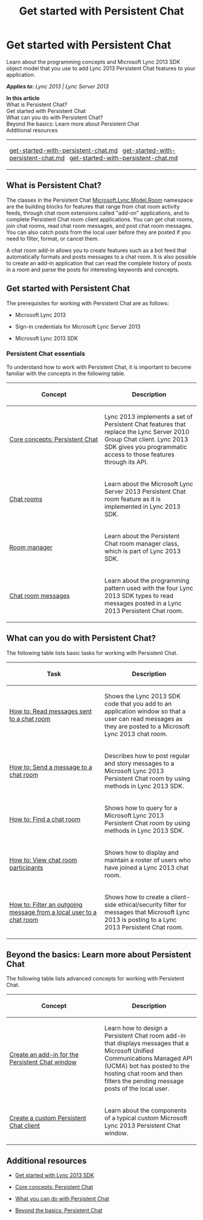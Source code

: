 ﻿---
title: Get started with Persistent Chat
TOCTitle: Persistent Chat
ms:assetid: 98b3c720-5693-4354-bc96-0ef14f369151
ms:mtpsurl: https://msdn.microsoft.com/en-us/library/JJ933122(v=office.15)
ms:contentKeyID: 50877257
ms.date: 07/24/2014
mtps_version: v=office.15
---

# Get started with Persistent Chat

Learn about the programming concepts and Microsoft Lync 2013 SDK object model that you use to add Lync 2013 Persistent Chat features to your application.


_**Applies to:** Lync 2013 | Lync Server 2013_

**In this article**  
What is Persistent Chat?  
Get started with Persistent Chat  
What can you do with Persistent Chat?  
Beyond the basics: Learn more about Persistent Chat  
Additional resources  

<table>
<colgroup>
<col style="width: 100%" />
</colgroup>
<tbody>
<tr class="odd">
<td><p><a href="get-started-with-persistent-chat.md" class="uri">get-started-with-persistent-chat.md</a>   <a href="get-started-with-persistent-chat.md" class="uri">get-started-with-persistent-chat.md</a>   <a href="get-started-with-persistent-chat.md" class="uri">get-started-with-persistent-chat.md</a></p></td>
</tr>
</tbody>
</table>


## What is Persistent Chat?

The classes in the Persistent Chat [Microsoft.Lync.Model.Room](microsoft-lync-model-room-namespace_2.md) namespace are the building blocks for features that range from chat room activity feeds, through chat room extensions called "add-on" applications, and to complete Persistent Chat room client applications. You can get chat rooms, join chat rooms, read chat room messages, and post chat room messages. You can also catch posts from the local user before they are posted if you need to filter, format, or cancel them.

A chat room add-in allows you to create features such as a bot feed that automatically formats and posts messages to a chat room. It is also possible to create an add-in application that can read the complete history of posts in a room and parse the posts for interesting keywords and concepts.

## Get started with Persistent Chat

The prerequisites for working with Persistent Chat are as follows:

  - Microsoft Lync 2013

  - Sign-in credentials for Microsoft Lync Server 2013

  - Microsoft Lync 2013 SDK

### Persistent Chat essentials

To understand how to work with Persistent Chat, it is important to become familiar with the concepts in the following table.

<table>
<colgroup>
<col style="width: 50%" />
<col style="width: 50%" />
</colgroup>
<thead>
<tr class="header">
<th><p>Concept</p></th>
<th><p>Description</p></th>
</tr>
</thead>
<tbody>
<tr class="odd">
<td><p><a href="core-concepts-persistent-chat.md">Core concepts: Persistent Chat</a></p></td>
<td><p>Lync 2013 implements a set of Persistent Chat features that replace the Lync Server 2010 Group Chat client. Lync 2013 SDK gives you programmatic access to those features through its API.</p></td>
</tr>
<tr class="even">
<td><p><a href="chat-rooms.md">Chat rooms</a></p></td>
<td><p>Learn about the Microsoft Lync Server 2013 Persistent Chat room feature as it is implemented in Lync 2013 SDK.</p></td>
</tr>
<tr class="odd">
<td><p><a href="room-manager.md">Room manager</a></p></td>
<td><p>Learn about the Persistent Chat room manager class, which is part of Lync 2013 SDK.</p></td>
</tr>
<tr class="even">
<td><p><a href="chat-room-messages.md">Chat room messages</a></p></td>
<td><p>Learn about the programming pattern used with the four Lync 2013 SDK types to read messages posted in a Lync 2013 Persistent Chat room.</p></td>
</tr>
</tbody>
</table>


## What can you do with Persistent Chat?

The following table lists basic tasks for working with Persistent Chat.

<table>
<colgroup>
<col style="width: 50%" />
<col style="width: 50%" />
</colgroup>
<thead>
<tr class="header">
<th><p>Task</p></th>
<th><p>Description</p></th>
</tr>
</thead>
<tbody>
<tr class="odd">
<td><p><a href="how-to-read-messages-sent-to-a-chat-room.md">How to: Read messages sent to a chat room</a></p></td>
<td><p>Shows the Lync 2013 SDK code that you add to an application window so that a user can read messages as they are posted to a Microsoft Lync 2013 chat room.</p></td>
</tr>
<tr class="even">
<td><p><a href="how-to-send-a-message-to-a-chat-room.md">How to: Send a message to a chat room</a></p></td>
<td><p>Describes how to post regular and story messages to a Microsoft Lync 2013 Persistent Chat room by using methods in Lync 2013 SDK.</p></td>
</tr>
<tr class="odd">
<td><p><a href="how-to-find-a-chat-room.md">How to: Find a chat room</a></p></td>
<td><p>Shows how to query for a Microsoft Lync 2013 Persistent Chat room by using methods in Lync 2013 SDK.</p></td>
</tr>
<tr class="even">
<td><p><a href="how-to-view-chat-room-participants.md">How to: View chat room participants</a></p></td>
<td><p>Shows how to display and maintain a roster of users who have joined a Lync 2013 chat room.</p></td>
</tr>
<tr class="odd">
<td><p><a href="how-to-filter-an-outgoing-message-from-a-local-user-to-a-chat-room.md">How to: Filter an outgoing message from a local user to a chat room</a></p></td>
<td><p>Shows how to create a client-side ethical/security filter for messages that Microsoft Lync 2013 is posting to a Lync 2013 Persistent Chat room.</p></td>
</tr>
</tbody>
</table>


## Beyond the basics: Learn more about Persistent Chat

The following table lists advanced concepts for working with Persistent Chat.

<table>
<colgroup>
<col style="width: 50%" />
<col style="width: 50%" />
</colgroup>
<thead>
<tr class="header">
<th><p>Concept</p></th>
<th><p>Description</p></th>
</tr>
</thead>
<tbody>
<tr class="odd">
<td><p><a href="create-an-add-in-for-the-persistent-chat-window.md">Create an add-in for the Persistent Chat window</a></p></td>
<td><p>Learn how to design a Persistent Chat room add-in that displays messages that a Microsoft Unified Communications Managed API (UCMA) bot has posted to the hosting chat room and then filters the pending message posts of the local user.</p></td>
</tr>
<tr class="even">
<td><p><a href="create-a-custom-persistent-chat-client.md">Create a custom Persistent Chat client</a></p></td>
<td><p>Learn about the components of a typical custom Microsoft Lync 2013 Persistent Chat window.</p></td>
</tr>
</tbody>
</table>


## Additional resources

  - [Get started with Lync 2013 SDK](get-started-with-lync-2013-sdk.md)

  - [Core concepts: Persistent Chat](core-concepts-persistent-chat.md)

  - [What you can do with Persistent Chat](what-you-can-do-with-persistent-chat.md)

  - [Beyond the basics: Persistent Chat](beyond-the-basics-persistent-chat.md)

